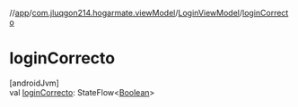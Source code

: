//[app](../../../index.md)/[com.jluqgon214.hogarmate.viewModel](../index.md)/[LoginViewModel](index.md)/[loginCorrecto](login-correcto.md)

# loginCorrecto

[androidJvm]\
val [loginCorrecto](login-correcto.md): StateFlow&lt;[Boolean](https://kotlinlang.org/api/latest/jvm/stdlib/kotlin-stdlib/kotlin/-boolean/index.html)&gt;
